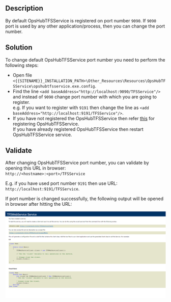 ## Description

By default OpsHubTFSService is registered on port number `9090`. If `9090` port is used by any other application/process, then you can change the port number.

## Solution

To change default OpsHubTFSService port number you need to perform the following steps:

* Open file `<{{SITENAME}}_INSTALLATION_PATH>\Other_Resources\Resources\OpsHubTFSService\opshubtfsservice.exe.config`.
* Find the line `<add baseAddress="http://localhost:9090/TFSService"/>` and instead of `9090` change port number with which you are going to register.  
  e.g. If you want to register with `9191` then change the line as `<add baseAddress="http://localhost:9191/TFSService"/>`.
* If you have not registered the OpsHubTFSService then refer [this](how-to-register-opshubtfsservice) for registering OpsHubTFSService.  
  If you have already registered OpsHubTFSService then restart OpsHubTFSService service.

## Validate

After changing OpsHubTFSService port number, you can validate by opening this URL in browser:  
`http://<hostname>:<port>/TFSService`  

E.g. if you have used port number `9191` then use URL: `http://localhost:9191/TFSService`.  

If port number is changed successfully, the following output will be opened in browser after hitting the URL:  

![Port Change](../../../../assets/Port_change.PNG)
